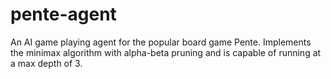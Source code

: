 # pente-agent
An AI game playing agent for the popular board game Pente. Implements the minimax algorithm with alpha-beta pruning and is capable of running at a max depth of 3.
